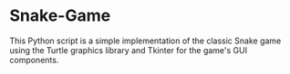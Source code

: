 # Snake-Game
This Python script is a simple implementation of the classic Snake game using the Turtle graphics library and Tkinter for the game's GUI components.
